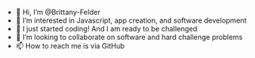 - 👋 Hi, I’m @Brittany-Felder
- 👀 I’m interested in Javascript, app creation, and software development
- 🌱 I just started coding! And I am ready to be challenged
- 💞️ I’m looking to collaborate on software and hard challenge problems
- 📫 How to reach me is via GitHub

<!---
Brittany-Felder/Brittany-Felder is a ✨ special ✨ repository because its `README.md` (this file) appears on your GitHub profile.
You can click the Preview link to take a look at your changes.
--->
